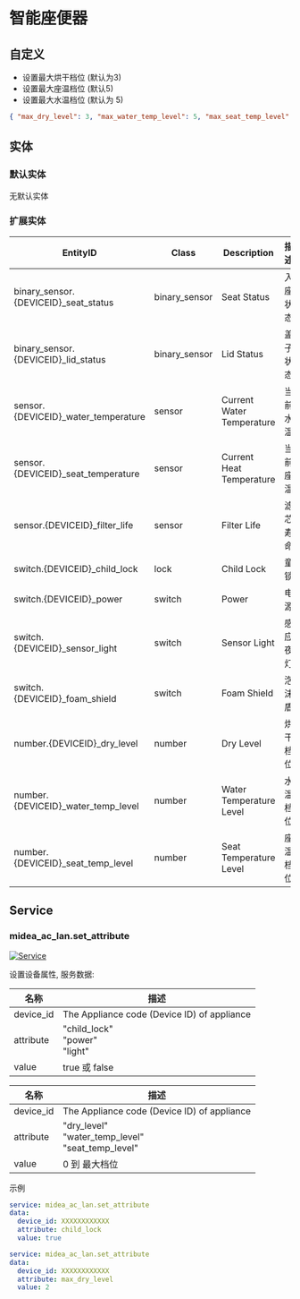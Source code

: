 # 智能座便器

## 自定义

- 设置最大烘干档位 (默认为3)
- 设置最大座温档位 (默认5)
- 设置最大水温档位 (默认为 5)

```json
{ "max_dry_level": 3, "max_water_temp_level": 5, "max_seat_temp_level": 5 }
```

## 实体

### 默认实体

无默认实体

### 扩展实体

| EntityID                              | Class         | Description               | 描述     |
| ------------------------------------- | ------------- | ------------------------- | -------- |
| binary_sensor.{DEVICEID}\_seat_status | binary_sensor | Seat Status               | 入座状态 |
| binary_sensor.{DEVICEID}\_lid_status  | binary_sensor | Lid Status                | 盖子状态 |
| sensor.{DEVICEID}\_water_temperature  | sensor        | Current Water Temperature | 当前水温 |
| sensor.{DEVICEID}\_seat_temperature   | sensor        | Current Heat Temperature  | 当前座温 |
| sensor.{DEVICEID}\_filter_life        | sensor        | Filter Life               | 滤芯寿命 |
| switch.{DEVICEID}\_child_lock         | lock          | Child Lock                | 童锁     |
| switch.{DEVICEID}\_power              | switch        | Power                     | 电源     |
| switch.{DEVICEID}\_sensor_light       | switch        | Sensor Light              | 感应夜灯 |
| switch.{DEVICEID}\_foam_shield        | switch        | Foam Shield               | 泡沫盾   |
| number.{DEVICEID}\_dry_level          | number        | Dry Level                 | 烘干档位 |
| number.{DEVICEID}\_water_temp_level   | number        | Water Temperature Level   | 水温档位 |
| number.{DEVICEID}\_seat_temp_level    | number        | Seat Temperature Level    | 座温档位 |

## Service

### midea_ac_lan.set_attribute

[![Service](https://my.home-assistant.io/badges/developer_call_service.svg)](https://my.home-assistant.io/redirect/developer_call_service/?service=midea_ac_lan.set_attribute)

设置设备属性, 服务数据:

| 名称      | 描述                                        |
| --------- | ------------------------------------------- |
| device_id | The Appliance code (Device ID) of appliance |
| attribute | "child_lock"<br/>"power"<br/>"light"        |
| value     | true 或 false                               |

| 名称      | 描述                                                    |
| --------- | ------------------------------------------------------- |
| device_id | The Appliance code (Device ID) of appliance             |
| attribute | "dry_level"<br/>"water_temp_level"<br>"seat_temp_level" |
| value     | 0 到 最大档位                                           |

示例

```yaml
service: midea_ac_lan.set_attribute
data:
  device_id: XXXXXXXXXXXX
  attribute: child_lock
  value: true
```

```yaml
service: midea_ac_lan.set_attribute
data:
  device_id: XXXXXXXXXXXX
  attribute: max_dry_level
  value: 2
```
